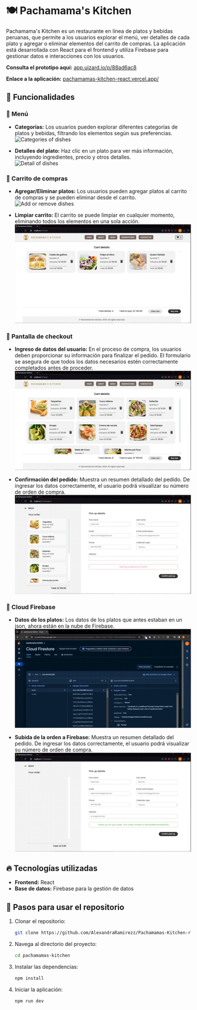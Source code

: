 # 🍽️ Pachamama's Kitchen

Pachamama's Kitchen es un restaurante en línea de platos y bebidas peruanas, que permite a los usuarios explorar el menú, ver detalles de cada plato y agregar o eliminar elementos del carrito de compras. La aplicación está desarrollada con React para el frontend y utiliza Firebase para gestionar datos e interacciones con los usuarios.

**Consulta el prototipo aquí:** [app.uizard.io/p/88ad6ac8](https://app.uizard.io/p/88ad6ac8)

**Enlace a la aplicación:** [pachamamas-kitchen-react.vercel.app/](https://pachamamas-kitchen-react.vercel.app/)

## 📝 Funcionalidades

### 🎯 Menú
- **Categorías:** Los usuarios pueden explorar diferentes categorías de platos y bebidas, filtrando los elementos según sus preferencias.  
  ![Categories of dishes](./src/assets/execution/categories.gif)

- **Detalles del plato:** Haz clic en un plato para ver más información, incluyendo ingredientes, precio y otros detalles.  
  ![Detail of dishes](./src/assets/execution/detail-dish.gif)

### 🎯 Carrito de compras
- **Agregar/Eliminar platos:** Los usuarios pueden agregar platos al carrito de compras y se pueden eliminar desde el carrito.  
  ![Add or remove dishes](./src/assets/execution/add-remove-dishes.gif)

- **Limpiar carrito:** El carrito se puede limpiar en cualquier momento, eliminando todos los elementos en una sola acción.  
  ![Clear cart](./src/assets/execution/clear-cart.gif)

### 🎯 Pantalla de checkout
- **Ingreso de datos del usuario:** En el proceso de compra, los usuarios deben proporcionar su información para finalizar el pedido. El formulario se asegura de que todos los datos necesarios estén correctamente completados antes de proceder.
  ![Inputs fields of checkout](./src/assets/execution/input-fields.gif)

- **Confirmación del pedido:** Muestra un resumen detallado del pedido. De ingresar los datos correctamente, el usuario podrá visualizar su número de orden de compra.
  ![Confirmation orden](./src/assets/execution/orden.gif)

### 🎯 Cloud Firebase
- **Datos de los platos:** Los datos de los platos que antes estaban en un json, ahora están en la nube de Firebase.
  ![Dishes in Firebase](./src/assets/execution/dishes-firebase.gif)

- **Subida de la orden a Firebase:** Muestra un resumen detallado del pedido. De ingresar los datos correctamente, el usuario podrá visualizar su número de orden de compra.
  ![Orden in Firebase](./src/assets/execution/confirm-orden.gif)

## 🔥 Tecnologías utilizadas
- **Frontend:** React
- **Base de datos:** Firebase para la gestión de datos

## 🚀 Pasos para usar el repositorio

1. Clonar el repositorio:
   ```bash
   git clone https://github.com/AlexandraRamirezz/Pachamamas-Kitchen-react.git
     ```
2. Navega al directorio del proyecto:
   ```bash
   cd pachamamas-kitchen
    ```
3. Instalar las dependencias:
    ```bash
    npm install
      ```
4. Iniciar la aplicación:
    ```bash
    npm run dev
      ```